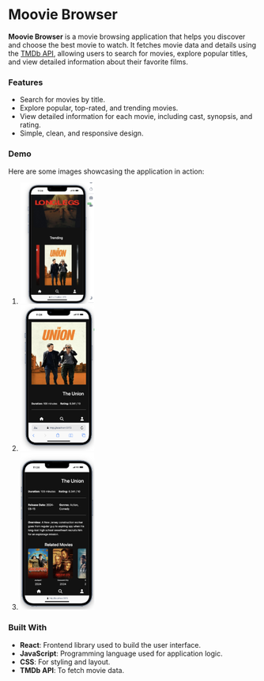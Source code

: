 # Moovie Browser

**Moovie Browser** is a movie browsing application that helps you discover and choose the best movie to watch. It fetches movie data and details using the [TMDb API](https://www.themoviedb.org/documentation/api), allowing users to search for movies, explore popular titles, and view detailed information about their favorite films.

### Features
- Search for movies by title.
- Explore popular, top-rated, and trending movies.
- View detailed information for each movie, including cast, synopsis, and rating.
- Simple, clean, and responsive design.

### Demo

Here are some images showcasing the application in action:

1. <img src="react-first-app/src/assets/img/Capture d’écran 2024-08-23 à 11.26.32.png" alt="Moovie Browser Screenshot 1" width="150"/>

2. <img src="react-first-app/src/assets/img/Capture d’écran 2024-08-23 à 11.26.49.png" alt="Moovie Browser Screenshot 2" width="150"/>

3. <img src="react-first-app/src/assets/img/Capture d’écran 2024-08-23 à 11.26.54.png" alt="Moovie Browser Screenshot 3" width="150"/>

### Built With
- **React**: Frontend library used to build the user interface.
- **JavaScript**: Programming language used for application logic.
- **CSS**: For styling and layout.
- **TMDb API**: To fetch movie data.

